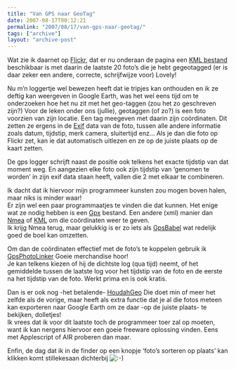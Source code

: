 ```yaml
---
title: "Van GPS naar GeoTag"
date: 2007-08-17T00:12:21
permalink: "2007/08/17/van-gps-naar-geotag/"
tags: ["archive"]
layout: "archive-post"
---
```

Wat zie ik daarnet op [Flickr](http://www.flickr.com/photos/simonvanherweghe/ "http://www.flickr.com/photos/simonvanherweghe/"), dat er nu onderaan de pagina een [KML bestand](http://api.flickr.com/services/feeds/geo/?id=40396650@N00&lang=en-us&format=kml_nl "http://api.flickr.com/services/feeds/geo/?id=40396650@N00&lang=en-us&format=kml_nl") beschikbaar is met daarin de laatste 20 foto’s die je hebt gegeotagged (er is daar zeker een andere, correcte, schrijfwijze voor) Lovely!

Nu m’n loggertje wel bewezen heeft dat ie tripjes kan onthouden en ik ze deftig kan weergeven in Google Earth, was het wel eens tijd om te onderzoeken hoe het nu zit met het geo-taggen (zou het zo geschreven zijn?) Voor de leken onder ons (jullie), geotaggen (of zo?) is een foto voorzien van zijn locatie. Een tag meegeven met daarin zijn coördinaten. Dit zetten ze ergens in de [Exif](http://nl.wikipedia.org/wiki/Exchangeable_image_file_format "http://nl.wikipedia.org/wiki/Exchangeable_image_file_format") data van de foto, tussen alle andere informatie zoals datum, tijdstip, merk camera, sluitertijd enz… Als je dan die foto op Flickr zet, kan ie dat automatisch uitlezen en ze op de juiste plaats op de kaart zetten.

De gps logger schrijft naast de positie ook telkens het exacte tijdstip van dat moment weg. En aangezien elke foto ook zijn tijdstip van ‘genomen te worden’ in zijn exif data staan heeft, vallen die 2 met elkaar te combineren.

Ik dacht dat ik hiervoor mijn programmeer kunsten zou mogen boven halen, maar niks is minder waar!  
Er zijn wel een paar programmaatjes te vinden die dat kunnen. Het enige wat ze nodig hebben is een [Gpx](http://www.topografix.com/gpx.asp "http://www.topografix.com/gpx.asp") bestand. Een andere (xml) manier dan [Nmea](http://nl.wikipedia.org/wiki/NMEA-0183 "http://nl.wikipedia.org/wiki/NMEA-0183") of [KML](http://code.google.com/apis/kml/documentation/ "http://code.google.com/apis/kml/documentation/") om die coördinaten weer te geven.  
Ik krijg Nmea terug, maar gelukkig is er zo iets als [GpsBabel](http://www.gpsbabel.org/ "http://www.gpsbabel.org/") wat redelijk goed de boel kan omzetten.

Om dan de coördinaten effectief met de foto’s te koppelen gebruik ik [GpsPhotoLinker](http://oregonstate.edu/~earlyj/gpsphotolinker/index.php "http://oregonstate.edu/~earlyj/gpsphotolinker/index.php") Goeie merchandise hoor!  
Je kan telkens kiezen of hij de dichtste log (qua tijd) neemt, of het gemiddelde tussen de laatste log voor het tijdstip van de foto en de eerste na het tijdstip van de foto. Werkt prima en is ook kratis.

Dan is er ook nog -het betalende- [HoudahGeo](http://www.houdah.com/houdahGeo/ "http://www.houdah.com/houdahGeo/") Die doet min of meer het zelfde als de vorige, maar heeft als extra functie dat je al die fotos meteen kan exporteren naar Google Earth om ze daar -op de juiste plaats- te bekijken, dolletjes!  
Ik vrees dat ik voor dit laatste toch de programmeer toer zal op moeten, want ik kan nergens hiervoor een goeie freeware oplossing vinden. Eens met Applescript of AIR proberen dan maar.

Enfin, de dag dat ik in de finder op een knopje ‘foto’s sorteren op plaats’ kan klikken komt stillekesaan dichterbij ![:-)](http://www.donebysimon.be/blog/wp-includes/images/smilies/icon_smile.gif)
